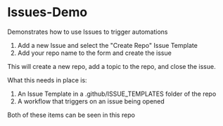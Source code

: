 # Issues-Demo

Demonstrates how to use Issues to trigger automations

1. Add a new Issue and select the "Create Repo" Issue Template
2. Add your repo name to the form and create the issue

This will create a new repo, add a topic to the repo, and close the issue.

What this needs in place is:

1. An Issue Template in a .github/ISSUE_TEMPLATES folder of the repo
2. A workflow that triggers on an issue being opened

Both of these items can be seen in this repo
